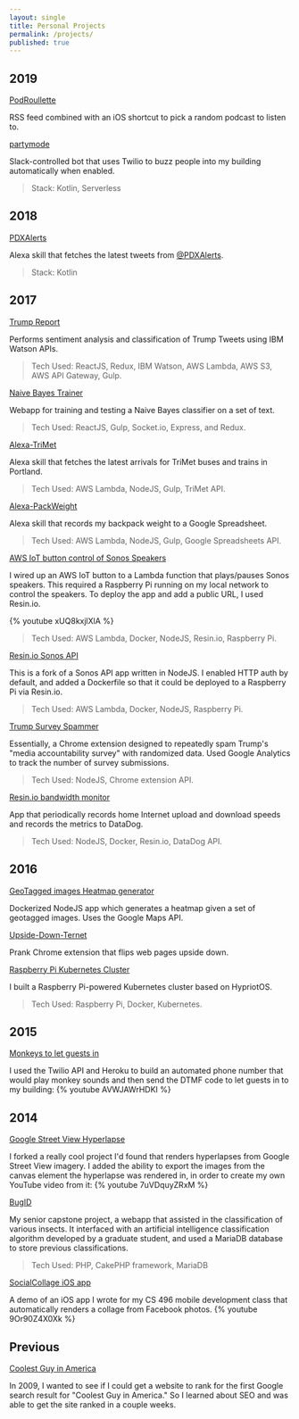 ```yaml
---
layout: single
title: Personal Projects
permalink: /projects/
published: true
---
```


## 2019

[PodRoullette](https://github.com/davidmerrick/podroulette)

RSS feed combined with an iOS shortcut to pick a random podcast to listen to.

[partymode](https://github.com/davidmerrick/partymode)

Slack-controlled bot that uses Twilio to buzz people into my building automatically when enabled.

> Stack: Kotlin, Serverless

## 2018

[PDXAlerts](https://github.com/davidmerrick/PDXAlerts)

Alexa skill that fetches the latest tweets from [@PDXAlerts](https://twitter.com/pdxalerts).

> Stack: Kotlin

## 2017

[Trump Report](https://tr.david-merrick.com/)

Performs sentiment analysis and classification of Trump Tweets using IBM Watson APIs.

> Tech Used: ReactJS, Redux, IBM Watson, AWS Lambda, AWS S3, AWS API Gateway, Gulp.

[Naive Bayes Trainer](https://github.com/davidmerrick/Naive-Bayes-Trainer)

Webapp for training and testing a Naive Bayes classifier on a set of text.

> Tech Used: ReactJS, Gulp, Socket.io, Express, and Redux.

[Alexa-TriMet](https://www.david-merrick.com/2017/04/26/alexa-skill-for-trimet-arrivals/)

Alexa skill that fetches the latest arrivals for TriMet buses and trains in Portland.

> Tech Used: AWS Lambda, NodeJS, Gulp, TriMet API.

[Alexa-PackWeight](https://github.com/davidmerrick/alexa-pack-weight)

Alexa skill that records my backpack weight to a Google Spreadsheet.

> Tech Used: AWS Lambda, NodeJS, Gulp, Google Spreadsheets API.

[AWS IoT button control of Sonos Speakers](https://youtu.be/xUQ8kxjlXlA)

I wired up an AWS IoT button to a Lambda function that plays/pauses Sonos speakers.
This required a Raspberry Pi running on my local network to control the speakers.
To deploy the app and add a public URL, I used Resin.io.

{% youtube xUQ8kxjlXlA %}

> Tech Used: AWS Lambda, Docker, NodeJS, Resin.io, Raspberry Pi.

[Resin.io Sonos API](https://github.com/davidmerrick/rpi-node-sonos-http-api)

This is a fork of a Sonos API app written in NodeJS. I enabled HTTP auth by default, and 
added a Dockerfile so that it could be deployed to a Raspberry Pi via Resin.io.

> Tech Used: AWS Lambda, Docker, NodeJS, Raspberry Pi.

[Trump Survey Spammer](https://github.com/davidmerrick/trump-survey-spammer)

Essentially, a Chrome extension designed to repeatedly spam Trump's "media accountability survey"
with randomized data. Used Google Analytics to track the number of survey submissions.

> Tech Used: NodeJS, Chrome extension API.

[Resin.io bandwidth monitor](https://www.david-merrick.com/2017/04/17/monitoring-your-internet-speed-with-resin-io-and-datadog/)

App that periodically records home Internet upload and download speeds and records the metrics to DataDog.

> Tech Used: NodeJS, Docker, Resin.io, DataDog API.

## 2016

[GeoTagged images Heatmap generator](https://www.david-merrick.com/2016/10/30/how-to-generate-heatmaps-from-geotagged-images/)

Dockerized NodeJS app which generates a heatmap given a set of geotagged images.
Uses the Google Maps API.

[Upside-Down-Ternet](https://github.com/davidmerrick/Upside-Down-Ternet)

Prank Chrome extension that flips web pages upside down.

[Raspberry Pi Kubernetes Cluster](https://www.david-merrick.com/2016/02/16/building-a-raspberry-pi-powered-kubernetes-cluster/)

I built a Raspberry Pi-powered Kubernetes cluster based on HypriotOS. 

> Tech Used: Raspberry Pi, Docker, Kubernetes. 

## 2015 

[Monkeys to let guests in](https://www.youtube.com/watch?v=AVWJAWrHDKI)

I used the Twilio API and Heroku to build an automated phone number that would play
monkey sounds and then send the DTMF code to let guests in to my building:
{% youtube AVWJAWrHDKI %}

## 2014

[Google Street View Hyperlapse](https://github.com/davidmerrick/Street-View-Hyperlapse)

I forked a really cool project I'd found that renders hyperlapses from Google Street View imagery.
I added the ability to export the images from the canvas element the hyperlapse was rendered in, 
in order to create my own YouTube video from it:
{% youtube 7uVDquyZRxM %}

[BugID](https://github.com/davidmerrick/BugID)

My senior capstone project, a webapp that assisted in the classification of various insects. 
It interfaced with an artificial intelligence classification algorithm developed by a graduate student, 
and used a MariaDB database to store previous classifications.

> Tech Used: PHP, CakePHP framework, MariaDB

[SocialCollage iOS app](https://www.youtube.com/watch?v=9Or90Z4X0Xk)

A demo of an iOS app I wrote for my CS 496 mobile development class that automatically renders a collage 
from Facebook photos.
{% youtube 9Or90Z4X0Xk %}

## Previous

[Coolest Guy in America](https://coolestguyinamerica.com/)

In 2009, I wanted to see if I could get a website to rank for the first Google search result for
"Coolest Guy in America." So I learned about SEO and was able to get the site ranked in a couple weeks.
